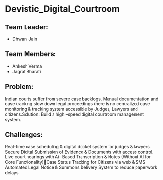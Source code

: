 # Devistic_Digital_Courtroom

## Team Leader:
- Dhwani Jain
## Team Members:
- Ankesh Verma
- Jagrat Bharati
## Problem: 
Indian courts suffer from severe case backlogs. Manual documentation and case tracking slow down legal proceedings there is no centralized case monitoring & tracking system accessible by Judges, Lawyers and citizens.Solution: Build a high –speed digital courtroom management system.
## Challenges:
Real-time case scheduling & digital docket system for judges & lawyers Secure Digital Submission of Evidence & Documents with access control.
Live court hearings with Ai- Based Transcription & Notes (Without AI for Core Functionality)Case Status Tracking for Citizens via web & SMS
Automated Legal Notice & Summons Delivery System to reduce paperwork delays


